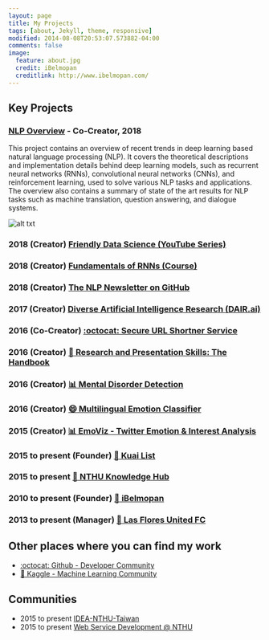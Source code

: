 ```yaml
---
layout: page
title: My Projects
tags: [about, Jekyll, theme, responsive]
modified: 2014-08-08T20:53:07.573882-04:00
comments: false
image:
  feature: about.jpg
  credit: iBelmopan
  creditlink: http://www.ibelmopan.com/
---
```



## Key Projects

### [NLP Overview](https://nlpoverview.com/) - Co-Creator, 2018

This project contains an overview of recent trends in deep learning based natural language processing (NLP). It covers the theoretical descriptions and implementation details behind deep learning models, such as recurrent neural networks (RNNs), convolutional neural networks (CNNs), and reinforcement learning, used to solve various NLP tasks and applications. The overview also contains a summary of state of the art results for NLP tasks such as machine translation, question answering, and dialogue systems.

![alt txt](https://github.com/omarsar/nlp_overview/blob/master/img/nlp_overview.gif)


### 2018 (Creator) [Friendly Data Science (YouTube Series)](https://goo.gl/gcFo1i)


### 2018 (Creator) [Fundamentals of RNNs (Course)](https://goo.gl/jcbmk7)


### 2018 (Creator) [The NLP Newsletter on GitHub](https://github.com/omarsar/nlp_newsletter)


### 2017 (Creator) [Diverse Artificial Intelligence Research (DAIR.ai)](https://medium.com/dair-ai)


### 2016 (Co-Creator) [:octocat: Secure URL Shortner Service](https://github.com/wisebits/url-shortner)


### 2016 (Creator) [:blue_book: Research and Presentation Skills: The Handbook](http://bit.ly/1NsSI3O)


### 2016 (Creator) [:bar_chart: Mental Disorder Detection](http://bit.ly/ideamidas)


### 2016 (Creator) [:smile: Multilingual Emotion Classifier](http://bit.ly/ilmeda)


### 2015 (Creator) [:bar_chart: EmoViz - Twitter Emotion & Interest Analysis](http://bit.ly/emoviz)


### 2015 to present (Founder) [:link: Kuai List](http://bit.ly/1N6LxfS)


### 2015 to present [:link: NTHU Knowledge Hub](https://github.com/NTHU-Knowledge-Hub)


### 2010 to present (Founder) [:link: iBelmopan](http://bit.ly/1TSu3EY)


### 2013 to present (Manager) [:link: Las Flores United FC](https://www.facebook.com/pages/Las-Flores-United-FC/497355076975221?fref=ts)

## Other places where you can find my work
- [:octocat: Github - Developer Community](http://bit.ly/1TJXsOY)
- [:link: Kaggle - Machine Learning Community](http://bit.ly/1s55s6W)

## Communities
- 2015 to present [IDEA-NTHU-Taiwan](https://github.com/IDEA-NTHU-Taiwan)
- 2015 to present [Web Service Development @ NTHU](https://www.facebook.com/groups/ISS.SOAD/)